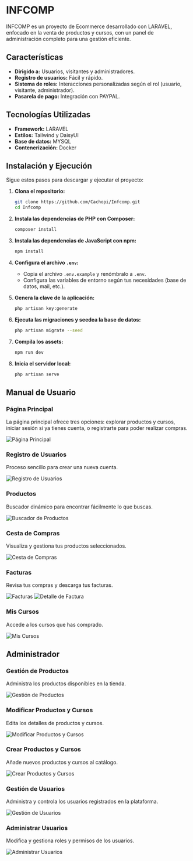 # INFCOMP

INFCOMP es un proyecto de Ecommerce desarrollado con LARAVEL, enfocado en la venta de productos y cursos, con un panel de administración completo para una gestión eficiente.

## Características

- **Dirigido a:** Usuarios, visitantes y administradores.
- **Registro de usuarios:** Fácil y rápido.
- **Sistema de roles:** Interacciones personalizadas según el rol (usuario, visitante, administrador).
- **Pasarela de pago:** Integración con PAYPAL.

## Tecnologías Utilizadas

- **Framework:** LARAVEL
- **Estilos:** Tailwind y DaisyUI
- **Base de datos:** MYSQL
- **Contenerización:** Docker

## Instalación y Ejecución

Sigue estos pasos para descargar y ejecutar el proyecto:

1. **Clona el repositorio:**
    ```bash
    git clone https://github.com/Cachopi/Infcomp.git
    cd Infcomp
    ```

2. **Instala las dependencias de PHP con Composer:**
    ```bash
    composer install
    ```

3. **Instala las dependencias de JavaScript con npm:**
    ```bash
    npm install
    ```

4. **Configura el archivo `.env`:**
    - Copia el archivo `.env.example` y renómbralo a `.env`.
    - Configura las variables de entorno según tus necesidades (base de datos, mail, etc.).

5. **Genera la clave de la aplicación:**
    ```bash
    php artisan key:generate
    ```

6. **Ejecuta las migraciones y seedea la base de datos:**
    ```bash
    php artisan migrate --seed
    ```

7. **Compila los assets:**
    ```bash
    npm run dev
    ```

8. **Inicia el servidor local:**
    ```bash
    php artisan serve
    ```

## Manual de Usuario

### Página Principal
La página principal ofrece tres opciones: explorar productos y cursos, iniciar sesión si ya tienes cuenta, o registrarte para poder realizar compras.

![Página Principal](https://github.com/Cachopi/Infcomp/assets/135831739/cc0b16b1-627a-4d4b-88e1-556a884c5506)

### Registro de Usuarios
Proceso sencillo para crear una nueva cuenta.

![Registro de Usuarios](image.png)

### Productos
Buscador dinámico para encontrar fácilmente lo que buscas.

![Buscador de Productos](image-1.png)

### Cesta de Compras
Visualiza y gestiona tus productos seleccionados.

![Cesta de Compras](image-2.png)

### Facturas
Revisa tus compras y descarga tus facturas.

![Facturas](image-3.png)
![Detalle de Factura](image-4.png)

### Mis Cursos
Accede a los cursos que has comprado.

![Mis Cursos](image-5.png)

## Administrador

### Gestión de Productos
Administra los productos disponibles en la tienda.

![Gestión de Productos](image-6.png)

### Modificar Productos y Cursos
Edita los detalles de productos y cursos.

![Modificar Productos y Cursos](image-7.png)

### Crear Productos y Cursos
Añade nuevos productos y cursos al catálogo.

![Crear Productos y Cursos](image-8.png)

### Gestión de Usuarios
Administra y controla los usuarios registrados en la plataforma.

![Gestión de Usuarios](image-9.png)

### Administrar Usuarios
Modifica y gestiona roles y permisos de los usuarios.

![Administrar Usuarios](image-10.png)
